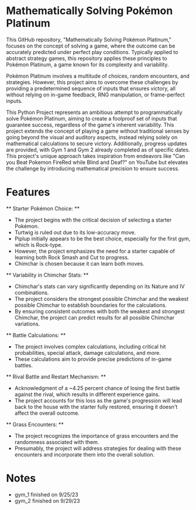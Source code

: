 # Mathematically Solving Pokémon Platinum
This GitHub repository, "Mathematically Solving Pokémon Platinum," focuses on the concept of solving a game, where the outcome can be accurately predicted under perfect play conditions. Typically applied to abstract strategy games, this repository applies these principles to Pokémon Platinum, a game known for its complexity and variability.

Pokémon Platinum involves a multitude of choices, random encounters, and strategies. However, this project aims to overcome these challenges by providing a predetermined sequence of inputs that ensures victory, all without relying on in-game feedback, RNG manipulation, or frame-perfect inputs.

This Python Project represents an ambitious attempt to programmatically solve Pokémon Platinum, aiming to create a foolproof set of inputs that guarantee success, regardless of the game's inherent variability. This project extends the concept of playing a game without traditional senses by going beyond the visual and auditory aspects, instead relying solely on mathematical calculations to secure victory. Additionally, progress updates are provided, with Gym 1 and Gym 2 already completed as of specific dates. This project's unique approach takes inspiration from endeavors like "Can you Beat Pokemon FireRed while Blind and Deaf?" on YouTube but elevates the challenge by introducing mathematical precision to ensure success.

# Features
** Starter Pokémon Choice: **
- The project begins with the critical decision of selecting a starter Pokémon.
- Turtwig is ruled out due to its low-accuracy move.
- Piplup initially appears to be the best choice, especially for the first gym, which is Rock-type.
- However, the project emphasizes the need for a starter capable of learning both Rock Smash and Cut to progress.
- Chimchar is chosen because it can learn both moves.

** Variability in Chimchar Stats: **
- Chimchar's stats can vary significantly depending on its Nature and IV combinations.
- The project considers the strongest possible Chimchar and the weakest possible Chimchar to establish boundaries for the calculations.
- By ensuring consistent outcomes with both the weakest and strongest Chimchar, the project can predict results for all possible Chimchar variations.

** Battle Calculations: **
- The project involves complex calculations, including critical hit probabilities, special attack, damage calculations, and more.
- These calculations aim to provide precise predictions of in-game battles.

** Rival Battle and Restart Mechanism: **
- Acknowledgment of a ~4.25 percent chance of losing the first battle against the rival, which results in different experience gains.
- The project accounts for this loss as the game's progression will lead back to the house with the starter fully restored, ensuring it doesn't affect the overall outcome.

** Grass Encounters: **
- The project recognizes the importance of grass encounters and the randomness associated with them.
- Presumably, the project will address strategies for dealing with these encounters and incorporate them into the overall solution.


# Notes
- gym_1 finished on 9/25/23
- gym_2 finished on 9/29/23


